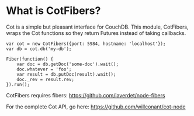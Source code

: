 # What is CotFibers? #

Cot is a simple but pleasant interface for CouchDB. This module, CotFibers, wraps the Cot functions so they return Futures instead of taking callbacks.

    var cot = new CotFibers({port: 5984, hostname: 'localhost'});
    var db = cot.db('my-db');
    
    Fiber(function() {
        var doc = db.getDoc('some-doc').wait();
        doc.whatever = 'foo';
        var result = db.putDoc(result).wait();
        doc._rev = result.rev;
    }).run();


CotFibers requires fibers: https://github.com/laverdet/node-fibers

For the complete Cot API, go here: https://github.com/willconant/cot-node
